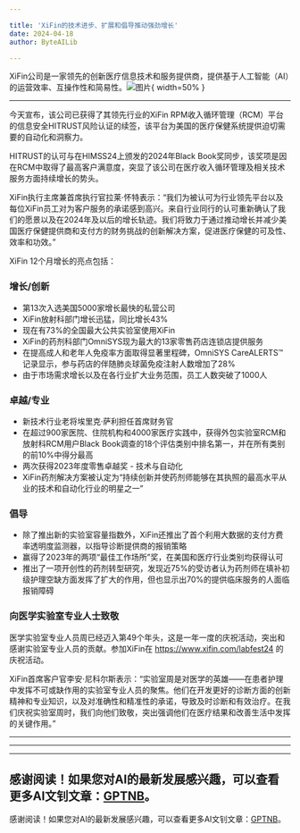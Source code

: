 ```yaml
---

title: 'XiFin的技术进步、扩展和倡导推动强劲增长'
date: 2024-04-18
author: ByteAILib

---
```


XiFin公司是一家领先的创新医疗信息技术和服务提供商，提供基于人工智能（AI）的运营效率、互操作性和简易性。![图片](https://ai-techpark.com/wp-content/uploads/2020/06/Buyer-Guide-500x281-1.jpg){ width=50% }

---
今天宣布，该公司已获得了其领先行业的XiFin RPM收入循环管理（RCM）平台的信息安全HITRUST风险认证的续签，该平台为美国的医疗保健系统提供迫切需要的自动化和洞察力。

HITRUST的认可与在HIMSS24上颁发的2024年Black Book奖同步，该奖项是因在RCM中取得了最高客户满意度，突显了该公司在医疗收入循环管理及相关技术服务方面持续增长的势头。

XiFin执行主席兼首席执行官拉莱·怀特表示：“我们为被认可为行业领先平台以及每位XiFin员工对为客户服务的承诺感到高兴。来自行业同行的认可重新确认了我们的愿景以及在2024年及以后的增长轨迹。我们将致力于通过推动增长并减少美国医疗保健提供商和支付方的财务挑战的创新解决方案，促进医疗保健的可及性、效率和功效。”

XiFin 12个月增长的亮点包括：

### 增长/创新
- 第13次入选美国5000家增长最快的私营公司
- XiFin放射科部门增长迅猛，同比增长43%
- 现在有73%的全国最大公共实验室使用XiFin
- XiFin的药剂科部门OmniSYS现为最大的13家零售药店连锁店提供服务
- 在提高成人和老年人免疫率方面取得显著里程碑，OmniSYS CareALERTS™记录显示，参与药店的伴随肺炎球菌免疫注射人数增加了28%
- 由于市场需求增长以及在各行业扩大业务范围，员工人数突破了1000人

### 卓越/专业
- 新技术行业老将埃里克·萨利担任首席财务官
- 在超过900家医院、住院机构和4000家医疗实践中，获得外包实验室RCM和放射科RCM用户Black Book调查的18个评估类别中排名第一，并在所有类别的前10%中得分最高
- 两次获得2023年度零售卓越奖 - 技术与自动化
- XiFin药剂解决方案被认定为“持续创新并使药剂师能够在其执照的最高水平从业的技术和自动化行业的明星之一”

### 倡导
- 除了推出新的实验室容量指数外，XiFin还推出了首个利用大数据的支付方费率透明度监测器，以指导诊断提供商的报销策略
- 赢得了2023年的两项“最佳工作场所”奖，在美国和医疗行业类别均获得认可
- 推出了一项开创性的药剂转型研究，发现近75%的受访者认为药剂师在填补初级护理空缺方面发挥了扩大的作用，但也显示出70%的提供临床服务的人面临报销障碍

### 向医学实验室专业人士致敬
医学实验室专业人员周已经迈入第49个年头，这是一年一度的庆祝活动，突出和感谢实验室专业人员的贡献。参加XiFin在 https://www.xifin.com/labfest24 的庆祝活动。

XiFin首席客户官李安·尼科尔斯表示：“实验室周是对医学的英雄——在患者护理中发挥不可或缺作用的实验室专业人员的聚焦。他们在开发更好的诊断方面的创新精神和专业知识，以及对准确性和精准性的承诺，导致及时诊断和有效治疗。在我们庆祝实验室周时，我们向他们致敬，突出强调他们在医疗结果和改善生活中发挥的关键作用。”

---
---

---
感谢阅读！如果您对AI的最新发展感兴趣，可以查看更多AI文钊文章：[GPTNB](https://gptnb.com)。
---
感谢阅读！如果您对AI的最新发展感兴趣，可以查看更多AI文钊文章：[GPTNB](https://gptnb.com)。